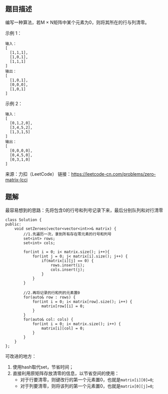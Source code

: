 ## 题目描述
编写一种算法，若M × N矩阵中某个元素为0，则将其所在的行与列清零。

示例 1：
```
输入：
[
  [1,1,1],
  [1,0,1],
  [1,1,1]
]
输出：
[
  [1,0,1],
  [0,0,0],
  [1,0,1]
]
```

示例 2：
```
输入：
[
  [0,1,2,0],
  [3,4,5,2],
  [1,3,1,5]
]
输出：
[
  [0,0,0,0],
  [0,4,5,0],
  [0,3,1,0]
]
```

来源：力扣（LeetCode）
链接：https://leetcode-cn.com/problems/zero-matrix-lcci

## 题解
最容易想到的思路：先将包含0的行号和列号记录下来，最后分别队列和对行清零
```
class Solution {
public:
    void setZeroes(vector<vector<int>>& matrix) {
        //1.先遍历一次，拿到所有存在零元素的行号和列号
        set<int> rows;
        set<int> cols;

        for(int i = 0; i< matrix.size(); i++){
            for(int j = 0; j< matrix[i].size(); j++) {
                if(matrix[i][j] == 0) {
                    rows.insert(i);
                    cols.insert(j);
                }
            }
        }

        //2.再将记录的行和列的元素置0
        for(auto& row : rows) {
            for(int i = 0; i< matrix[row].size(); i++) {
                matrix[row][i] = 0;
            }
        }
        for(auto& col: cols) {
            for(int i = 0; i< matrix.size(); i++) {
                matrix[i][col] = 0;
            }
        }
    }
};
```

可改进的地方：
1. 使用hash取代set，节省时间；
2. 直接利用原矩阵存放清零的信息，以节省空间的使用：
    * 对于行要清零，则键改行的第一个元素置0，也就是`matrix[i][0]=0`;
    * 对于列要清零，则将该列的第一个元素置0，也就是`matrix[0][j]=0`;

